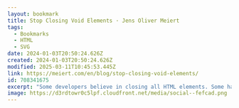 ```yaml
---
layout: bookmark
title: Stop Closing Void Elements · Jens Oliver Meiert
tags:
  - Bookmarks
  - HTML
  - SVG
date: 2024-01-03T20:50:24.626Z
created: 2024-01-03T20:50:24.626Z
modified: 2025-03-11T10:45:53.445Z
link: https://meiert.com/en/blog/stop-closing-void-elements/
id: 708341675
excerpt: "Some developers believe in closing all HTML elements. Some have to close all HTML elements. Others don’t believe in doing so, or aren’t forced either way. In Upgrade Your HTML IV, I wrote a little about closing void\_elements."
image: https://d3rdtowr0c5lpf.cloudfront.net/media/social--fefcad.png
---
```


